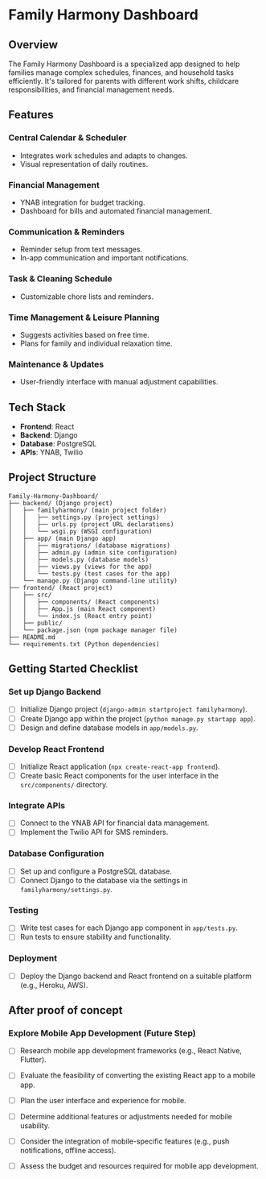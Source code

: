 # Family Harmony Dashboard

## Overview
The Family Harmony Dashboard is a specialized app designed to help families manage complex schedules, finances, and household tasks efficiently. It's tailored for parents with different work shifts, childcare responsibilities, and financial management needs.

## Features

### Central Calendar & Scheduler
- Integrates work schedules and adapts to changes.
- Visual representation of daily routines.

### Financial Management
- YNAB integration for budget tracking.
- Dashboard for bills and automated financial management.

### Communication & Reminders
- Reminder setup from text messages.
- In-app communication and important notifications.

### Task & Cleaning Schedule
- Customizable chore lists and reminders.

### Time Management & Leisure Planning
- Suggests activities based on free time.
- Plans for family and individual relaxation time.

### Maintenance & Updates
- User-friendly interface with manual adjustment capabilities.

## Tech Stack

- **Frontend**: React
- **Backend**: Django
- **Database**: PostgreSQL
- **APIs**: YNAB, Twilio

## Project Structure

````
Family-Harmony-Dashboard/
├── backend/ (Django project)
│   ├── familyharmony/ (main project folder)
│   │   ├── settings.py (project settings)
│   │   ├── urls.py (project URL declarations)
│   │   └── wsgi.py (WSGI configuration)
│   ├── app/ (main Django app)
│   │   ├── migrations/ (database migrations)
│   │   ├── admin.py (admin site configuration)
│   │   ├── models.py (database models)
│   │   ├── views.py (views for the app)
│   │   └── tests.py (test cases for the app)
│   └── manage.py (Django command-line utility)
├── frontend/ (React project)
│   ├── src/
│   │   ├── components/ (React components)
│   │   ├── App.js (main React component)
│   │   └── index.js (React entry point)
│   ├── public/
│   └── package.json (npm package manager file)
├── README.md
└── requirements.txt (Python dependencies)
````

## Getting Started Checklist

### Set up Django Backend
- [ ] Initialize Django project (`django-admin startproject familyharmony`).
- [ ] Create Django app within the project (`python manage.py startapp app`).
- [ ] Design and define database models in `app/models.py`.

### Develop React Frontend
- [ ] Initialize React application (`npx create-react-app frontend`).
- [ ] Create basic React components for the user interface in the `src/components/` directory.

### Integrate APIs
- [ ] Connect to the YNAB API for financial data management.
- [ ] Implement the Twilio API for SMS reminders.

### Database Configuration
- [ ] Set up and configure a PostgreSQL database.
- [ ] Connect Django to the database via the settings in `familyharmony/settings.py`.

### Testing
- [ ] Write test cases for each Django app component in `app/tests.py`.
- [ ] Run tests to ensure stability and functionality.

### Deployment
- [ ] Deploy the Django backend and React frontend on a suitable platform (e.g., Heroku, AWS).

## After proof of concept
### Explore Mobile App Development (Future Step)
- [ ] Research mobile app development frameworks (e.g., React Native, Flutter).
- [ ] Evaluate the feasibility of converting the existing React app to a mobile app.
- [ ] Plan the user interface and experience for mobile.
- [ ] Determine additional features or adjustments needed for mobile usability.
- [ ] Consider the integration of mobile-specific features (e.g., push notifications, offline access).
- [ ] Assess the budget and resources required for mobile app development.


